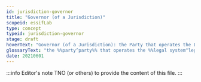 ```yaml
---
id: jurisdiction-governor
title: "Governor (of a Jurisdiction)"
scopeid: essifLab
type: concept
typeid: jurisdiction-governor
stage: draft
hoverText: "Governor (of a Jurisdiction): the Party that operates the Legal System of that Jurisdiction."
glossaryText: "the %%party^party%% that operates the %%legal system^legal-system%% of that %%jurisdiction^jurisdiction%%."
date: 20210601
---
```


:::info Editor's note
TNO (or others) to provide the content of this file.
:::
